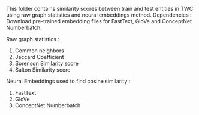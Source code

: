 This folder contains similarity scores between train and test entities in TWC using raw graph statistics and neural embeddings method.
Dependencies : Download pre-trained embedding files for FastText, GloVe and ConceptNet Numberbatch.

Raw graph statistics :
1. Common neighbors
2. Jaccard Coefficient
3. Sorenson Similarity score
4. Salton Similarity score

Neural Embeddings used to find cosine similarity :
1. FastText
2. GloVe
3. ConceptNet Numberbatch
